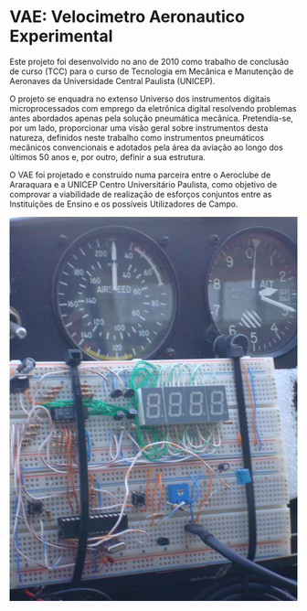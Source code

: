 # VAE: Velocimetro Aeronautico Experimental

Este projeto foi desenvolvido no ano de 2010 como trabalho de conclusão de curso (TCC) para o curso de Tecnologia em Mecânica e Manutenção de Aeronaves da Universidade Central Paulista (UNICEP). 

O projeto se enquadra no extenso Universo dos instrumentos digitais microprocessados com emprego da eletrônica digital resolvendo problemas antes abordados apenas pela solução pneumática mecânica. Pretendia-se, por um lado, proporcionar uma visão geral sobre instrumentos desta natureza, definidos neste trabalho como instrumentos pneumáticos mecânicos convencionais e adotados pela área da aviação ao longo dos últimos 50 anos e, por outro, definir a sua estrutura. 

O VAE foi projetado e construído numa parceira entre o Aeroclube de Araraquara e a UNICEP Centro Universitário Paulista, como objetivo de comprovar a viabilidade de realização de esforços conjuntos entre as Instituições de Ensino e os possíveis Utilizadores de Campo.

![VAE](https://github.com/LucasMenegatti/VAE_Velocimetro_Aeronautico_Experimental/blob/main/DSC00140.JPG?raw=true)
